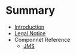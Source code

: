 # Summary

* [Introduction](README.md)
* [Legal Notice](notice.md)
* Componnet Reference
	* [JMS](components/camel-jms/src/main/docs/readme.adoc)
